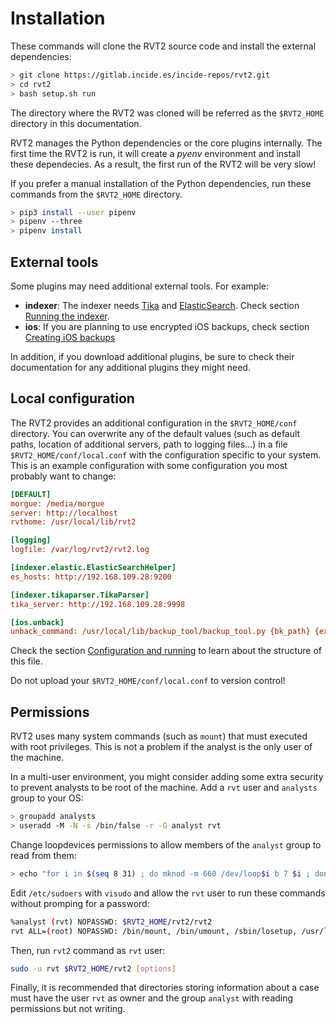 # Installation

These commands will clone the RVT2 source code and install the external dependencies:

```bash
> git clone https://gitlab.incide.es/incide-repos/rvt2.git
> cd rvt2
> bash setup.sh run
```

The directory where the RVT2 was cloned will be referred as the `$RVT2_HOME` directory in this documentation.

RVT2 manages the Python dependencies or the core plugins internally. The first time the RVT2 is run, it will create a *pyenv* environment and install these dependecies. As a result, the first run of the RVT2 will be very slow!

If you prefer a manual installation of the Python dependencies, run these commands from the `$RVT2_HOME` directory.

```bash
> pip3 install --user pipenv
> pipenv --three
> pipenv install
```

## External tools

Some plugins may need additional external tools. For example:

- **indexer**: The indexer needs [Tika](https://tika.apache.org/index.html) and [ElasticSearch](https://www.elastic.co). Check section [Running the indexer](indexer.html#running).
- **ios**: If you are planning to use encrypted iOS backups, check section [Creating iOS backups](ios.html#creating-ios-backups)

In addition, if you download additional plugins, be sure to check their documentation for any additional plugins they might need.

## Local configuration

The RVT2 provides an additional configuration in the `$RVT2_HOME/conf` directory. You can overwrite any of the default values (such as default paths, location of additional servers, path to logging files...) in a file `$RVT2_HOME/conf/local.conf` with the configuration specific to your system.
This is an example configuration with some configuration you most probably want to change:

```ini
[DEFAULT]
morgue: /media/morgue
server: http://localhost
rvthome: /usr/local/lib/rvt2

[logging]
logfile: /var/log/rvt2/rvt2.log

[indexer.elastic.ElasticSearchHelper]
es_hosts: http://192.168.109.28:9200

[indexer.tikaparser.TikaParser]
tika_server: http://192.168.109.28:9998

[ios.unback]
unback_command: /usr/local/lib/backup_tool/backup_tool.py {bk_path} {extract_path}
```

Check the section [Configuration and running](/rvt2/configure.md) to learn about the structure of this file.

Do not upload your `$RVT2_HOME/conf/local.conf` to version control!

## Permissions

RVT2 uses many system commands (such as `mount`) that must executed with root privileges. This is not a problem if the analyst is the only user of the machine. 

In a multi-user environment, you might consider adding some extra security to prevent analysts to be root of the machine.
Add a `rvt` user and `analysts` group to your OS:

```bash
> groupadd analysts
> useradd -M -N -s /bin/false -r -G analyst rvt
```

Change loopdevices permissions to allow members of the `analyst` group to read from them:

```bash
> echo "for i in $(seq 8 31) ; do mknod -m 660 /dev/loop$i b 7 $i ; done\nchgrp analysts /dev/loop*" > /etc/rc.local
```

Edit ``/etc/sudoers`` with ``visudo`` and allow the `rvt` user to run these commands without promping for a password:

```bash
%analyst (rvt) NOPASSWD: $RVT2_HOME/rvt2/rvt2
rvt ALL=(root) NOPASSWD: /bin/mount, /bin/umount, /sbin/losetup, /usr/local/bin/vshadowmount, /usr/bin/bindfs, /usr/local/bin/icat
```

Then, run ``rvt2`` command as ``rvt`` user:

```bash
sudo -u rvt $RVT2_HOME/rvt2 [options]
```

Finally, it is recommended that directories storing information about a case must have the user `rvt` as owner and the group `analyst` with reading permissions but not writing.
